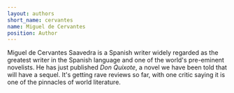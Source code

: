 ```yaml
---
layout: authors
short_name: cervantes
name: Miguel de Cervantes
position: Author
---
```

Miguel de Cervantes Saavedra is a Spanish writer widely regarded as the greatest
writer in the Spanish language and one of the world's pre-eminent novelists. He
has just published *Don Quixote*, a novel we have been told that will have a 
sequel. It's getting rave reviews so far, with one critic saying it is one of
the pinnacles of world literature.
